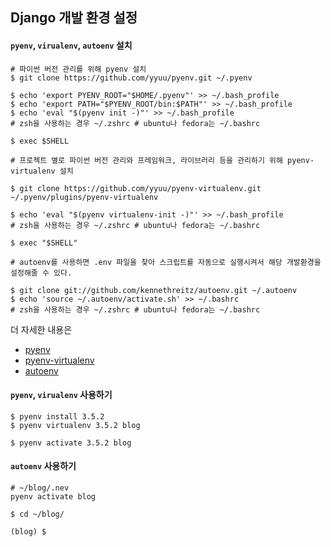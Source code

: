 ## Django 개발 환경 설정

#### `pyenv`, `virualenv`, `autoenv` 설치
```
# 파이썬 버전 관리를 위해 pyenv 설치
$ git clone https://github.com/yyuu/pyenv.git ~/.pyenv

$ echo 'export PYENV_ROOT="$HOME/.pyenv"' >> ~/.bash_profile
$ echo 'export PATH="$PYENV_ROOT/bin:$PATH"' >> ~/.bash_profile
$ echo 'eval "$(pyenv init -)"' >> ~/.bash_profile
# zsh을 사용하는 경우 ~/.zshrc # ubuntu나 fedora는 ~/.bashrc

$ exec $SHELL
```
```
# 프로젝트 별로 파이썬 버전 관리와 프레임워크, 라이브러리 등을 관리하기 위해 pyenv-virtualenv 설치

$ git clone https://github.com/yyuu/pyenv-virtualenv.git ~/.pyenv/plugins/pyenv-virtualenv

$ echo 'eval "$(pyenv virtualenv-init -)"' >> ~/.bash_profile
# zsh을 사용하는 경우 ~/.zshrc # ubuntu나 fedora는 ~/.bashrc

$ exec "$SHELL"
```
```
# autoenv를 사용하면 .env 파일을 찾아 스크립트를 자동으로 실행시켜서 해당 개발환경을 설정해줄 수 있다.

$ git clone git://github.com/kennethreitz/autoenv.git ~/.autoenv
$ echo 'source ~/.autoenv/activate.sh' >> ~/.bashrc
# zsh을 사용하는 경우 ~/.zshrc # ubuntu나 fedora는 ~/.bashrc
```

더 자세한 내용은

* [pyenv](https://github.com/yyuu/pyenv)
* [pyenv-virtualenv](https://github.com/yyuu/pyenv-virtualenv)
* [autoenv](https://github.com/kennethreitz/autoenv)

#### `pyenv`, `virualenv`  사용하기 
```
$ pyenv install 3.5.2
$ pyenv virtualenv 3.5.2 blog

$ pyenv activate 3.5.2 blog
```

#### `autoenv`  사용하기 
```
# ~/blog/.nev
pyenv activate blog

$ cd ~/blog/

(blog) $
```
